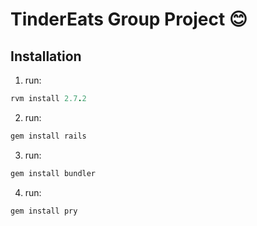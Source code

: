 # TinderEats Group Project 😊

## Installation 

1. run:
```ruby
rvm install 2.7.2
```

2. run:
```ruby
gem install rails
```

3. run:
```ruby
gem install bundler
```

4. run:
```ruby
gem install pry
```

